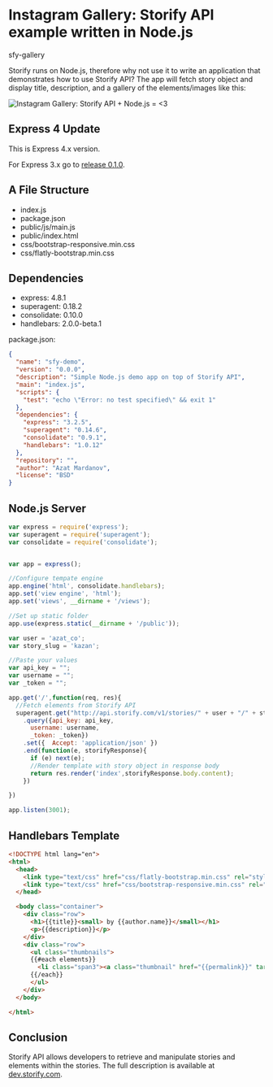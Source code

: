 

# Instagram Gallery: Storify API example written in Node.js

sfy-gallery

Storify runs on Node.js, therefore why not use it to write an application that demonstrates how to use Storify API? The app will fetch story object and display title, description, and a gallery of the elements/images like this:

![Instagram Gallery: Storify API + Node.js = <3 ](http://f.cl.ly/items/373q1v3u3Y3d3P1w1e0t/Screen%20Shot%202013-06-03%20at%2010.23.48%20AM.png)


## Express 4 Update

This is Express 4.x version.

For Express 3.x go to [release 0.1.0](https://github.com/azat-co/sfy-gallery/releases/tag/v0.1.0).

## A File Structure

- index.js
- package.json
- public/js/main.js
- public/index.html
- css/bootstrap-responsive.min.css
- css/flatly-bootstrap.min.css

## Dependencies

* express: 4.8.1
* superagent: 0.18.2
* consolidate: 0.10.0
* handlebars: 2.0.0-beta.1

package.json:

```json
{
  "name": "sfy-demo",
  "version": "0.0.0",
  "description": "Simple Node.js demo app on top of Storify API",
  "main": "index.js",
  "scripts": {
    "test": "echo \"Error: no test specified\" && exit 1"
  },
  "dependencies": {
    "express": "3.2.5",
    "superagent": "0.14.6",
    "consolidate": "0.9.1",
    "handlebars": "1.0.12"
  },
  "repository": "",
  "author": "Azat Mardanov",
  "license": "BSD"
}

```
## Node.js Server

```javascript
var express = require('express');
var superagent = require('superagent');
var consolidate = require('consolidate');


var app = express();

//Configure tempate engine
app.engine('html', consolidate.handlebars);
app.set('view engine', 'html');
app.set('views', __dirname + '/views');

//Set up static folder
app.use(express.static(__dirname + '/public'));

var user = 'azat_co';
var story_slug = 'kazan';

//Paste your values
var api_key = "";
var username = "";
var _token = "";

app.get('/',function(req, res){
  //Fetch elements from Storify API
  superagent.get("http://api.storify.com/v1/stories/" + user + "/" + story_slug)
    .query({api_key: api_key,
      username: username,
      _token: _token})
    .set({  Accept: 'application/json' })
    .end(function(e, storifyResponse){
      if (e) next(e);
      //Render template with story object in response body
      return res.render('index',storifyResponse.body.content);
    })

})

app.listen(3001);
```

## Handlebars Template

```html
<!DOCTYPE html lang="en">
<html>
  <head>
    <link type="text/css" href="css/flatly-bootstrap.min.css" rel="stylesheet" />
    <link type="text/css" href="css/bootstrap-responsive.min.css" rel="stylesheet"/>
  </head>

  <body class="container">
    <div class="row">
      <h1>{{title}}<small> by {{author.name}}</small></h1>
      <p>{{description}}</p>
    </div>
    <div class="row">
      <ul class="thumbnails">
      {{#each elements}}
        <li class="span3"><a class="thumbnail" href="{{permalink}}" target="_blank"><img src="{{data.image.src}}" title="{{data.image.caption}}" /></a></li>
      {{/each}}
      </ul>
    </div>
  </body>

</html>
```
## Conclusion

Storify API allows developers to retrieve and manipulate stories and elements within the stories. The full description is available at [dev.storify.com](http://dev.storify.com).
